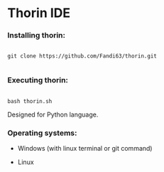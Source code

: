 # Thorin IDE

### Installing thorin:

```

git clone https://github.com/Fandi63/thorin.git


```

### Executing thorin:

```

bash thorin.sh

```

Designed for Python language.

### Operating systems:

- Windows (with linux terminal or git command)

- Linux 
